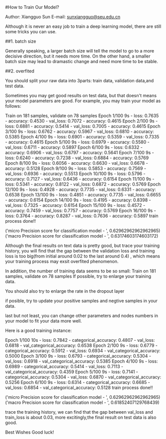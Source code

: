 #How to Train Our Model?

Author: Xiangguo Sun
E-mail: sunxiangguo@seu.edu.cn

Although it is never an easy job to train a deep learning model, there are still some tricks you can use.


##1. batch size

Generally speaking, a larger batch size will tell the model to go to a  more decisive direction, but it
needs more time. On the other hand, a smaller batch size may lead to dramastic change and need more time to be stable.


##2. overfited

You should split your raw data into 3parts: train data, validation data,and test data.

Sometimes you may get good results on test data, but that doesn't means your model parameters are good.
For example, you may train your model as follows:

Train on 181 samples, validate on 78 samples
Epoch 1/100
9s - loss: 0.7635 - accuracy: 0.4530 - val_loss: 0.7072 - accuracy: 0.4615
Epoch 2/100
9s - loss: 0.6881 - accuracy: 0.5414 - val_loss: 0.7005 - accuracy: 0.4615
Epoch 3/100
9s - loss: 0.6762 - accuracy: 0.5967 - val_loss: 0.6810 - accuracy: 0.5385
Epoch 4/100
9s - loss: 0.6901 - accuracy: 0.5359 - val_loss: 0.7335 - accuracy: 0.4615
Epoch 5/100
9s - loss: 0.6979 - accuracy: 0.5580 - val_loss: 0.6711 - accuracy: 0.5897
Epoch 6/100
9s - loss: 0.6332 - accuracy: 0.6906 - val_loss: 0.6797 - accuracy: 0.5641
Epoch 7/100
9s - loss: 0.6240 - accuracy: 0.7238 - val_loss: 0.6884 - accuracy: 0.5769
Epoch 8/100
9s - loss: 0.6056 - accuracy: 0.6630 - val_loss: 0.6678 - accuracy: 0.5128
Epoch 9/100
9s - loss: 0.5853 - accuracy: 0.7569 - val_loss: 0.6936 - accuracy: 0.5513
Epoch 10/100
9s - loss: 0.5796 - accuracy: 0.7127 - val_loss: 0.6436 - accuracy: 0.6154
Epoch 11/100
9s - loss: 0.5341 - accuracy: 0.8122 - val_loss: 0.6872 - accuracy: 0.5769
Epoch 12/100
9s - loss: 0.4928 - accuracy: 0.7735 - val_loss: 0.6331 - accuracy: 0.6538
Epoch 13/100
9s - loss: 0.4851 - accuracy: 0.7735 - val_loss: 0.6655 - accuracy: 0.6154
Epoch 14/100
9s - loss: 0.4195 - accuracy: 0.8398 - val_loss: 0.7325 - accuracy: 0.6154
Epoch 15/100
9s - loss: 0.4572 - accuracy: 0.7459 - val_loss: 0.7757 - accuracy: 0.5769
Epoch 16/100
9s - loss: 0.3764 - accuracy: 0.8287 - val_loss: 0.7636 - accuracy: 0.5897
train process done!!

('micro Precision score for classification model - ', 0.62962962962962965)
('macro Precision score for classification model - ', 0.63174603174603172)

Although the final results on text data is pretty good, but trace your training history, you will find that
the gap between the validation loss and training loss is too big(from initial around 0.02 to the last around 0.4) ,
which means your training process may exsit overfited phenomenon.

In addition, the number of training data seems to be so small:
Train on 181 samples, validate on 78 samples
If possible, try to enlarge your training data.

You should also try to enlarge the rate in the dropout layer

if posible, try to update your positive samples and negtive samples in your data.

last but not least, you can change other parameters and nodes numbers in your model to fit your data more well.


Here is a  good training instance:

Epoch 1/100
10s - loss: 0.7842 - categorical_accuracy: 0.4807 - val_loss: 0.6818 - val_categorical_accuracy: 0.6538
Epoch 2/100
9s - loss: 0.6779 - categorical_accuracy: 0.5912 - val_loss: 0.6934 - val_categorical_accuracy: 0.5000
Epoch 3/100
9s - loss: 0.6793 - categorical_accuracy: 0.5304 - val_loss: 0.6918 - val_categorical_accuracy: 0.5385
Epoch 4/100
9s - loss: 0.6989 - categorical_accuracy: 0.5414 - val_loss: 0.7113 - val_categorical_accuracy: 0.4359
Epoch 5/100
9s - loss: 0.7141 - categorical_accuracy: 0.5304 - val_loss: 0.6870 - val_categorical_accuracy: 0.5256
Epoch 6/100
9s - loss: 0.6314 - categorical_accuracy: 0.6685 - val_loss: 0.6854 - val_categorical_accuracy: 0.5128
train process done!!

('micro Precision score for classification model - ', 0.62962962962962965)
('macro Precision score for classification model - ', 0.61852407129768439)

trace the training history, we can find that the gap between val_loss and train_loss is about 0.03,
more excitingly,the final result on test data is also good.




Best Wishes
Good luck!
